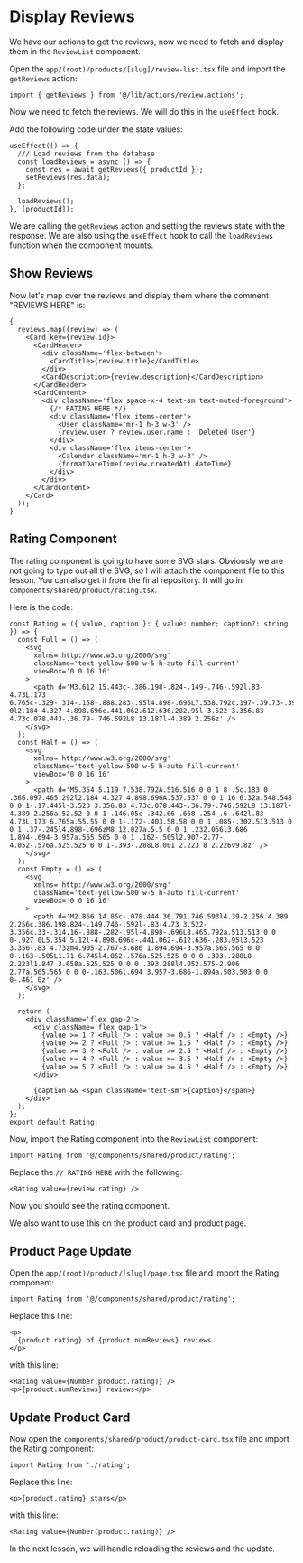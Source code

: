 # Display Reviews

We have our actions to get the reviews, now we need to fetch and display them in the `ReviewList` component.

Open the `app/(root)/products/[slug]/review-list.tsx` file and import the `getReviews` action:

```tsx
import { getReviews } from '@/lib/actions/review.actions';
```

Now we need to fetch the reviews. We will do this in the `useEffect` hook.

Add the following code under the state values:

```tsx
useEffect(() => {
  /// Load reviews from the database
  const loadReviews = async () => {
    const res = await getReviews({ productId });
    setReviews(res.data);
  };

  loadReviews();
}, [productId]);
```

We are calling the `getReviews` action and setting the reviews state with the response. We are also using the `useEffect` hook to call the `loadReviews` function when the component mounts.

## Show Reviews

Now let's map over the reviews and display them where the comment "REVIEWS HERE" is:

```tsx
{
  reviews.map((review) => (
    <Card key={review.id}>
      <CardHeader>
        <div className='flex-between'>
          <CardTitle>{review.title}</CardTitle>
        </div>
        <CardDescription>{review.description}</CardDescription>
      </CardHeader>
      <CardContent>
        <div className='flex space-x-4 text-sm text-muted-foreground'>
          {/* RATING HERE */}
          <div className='flex items-center'>
            <User className='mr-1 h-3 w-3' />
            {review.user ? review.user.name : 'Deleted User'}
          </div>
          <div className='flex items-center'>
            <Calendar className='mr-1 h-3 w-3' />
            {formatDateTime(review.createdAt).dateTime}
          </div>
        </div>
      </CardContent>
    </Card>
  ));
}
```

## Rating Component

The rating component is going to have some SVG stars. Obviously we are not going to type out all the SVG, so I will attach the component file to this lesson. You can also get it from the final repository. It will go in `components/shared/product/rating.tsx`.

Here is the code:

```tsx
const Rating = ({ value, caption }: { value: number; caption?: string }) => {
  const Full = () => (
    <svg
      xmlns='http://www.w3.org/2000/svg'
      className='text-yellow-500 w-5 h-auto fill-current'
      viewBox='0 0 16 16'
    >
      <path d='M3.612 15.443c-.386.198-.824-.149-.746-.592l.83-4.73L.173 6.765c-.329-.314-.158-.888.283-.95l4.898-.696L7.538.792c.197-.39.73-.39.927 0l2.184 4.327 4.898.696c.441.062.612.636.282.95l-3.522 3.356.83 4.73c.078.443-.36.79-.746.592L8 13.187l-4.389 2.256z' />
    </svg>
  );
  const Half = () => (
    <svg
      xmlns='http://www.w3.org/2000/svg'
      className='text-yellow-500 w-5 h-auto fill-current'
      viewBox='0 0 16 16'
    >
      <path d='M5.354 5.119 7.538.792A.516.516 0 0 1 8 .5c.183 0 .366.097.465.292l2.184 4.327 4.898.696A.537.537 0 0 1 16 6.32a.548.548 0 0 1-.17.445l-3.523 3.356.83 4.73c.078.443-.36.79-.746.592L8 13.187l-4.389 2.256a.52.52 0 0 1-.146.05c-.342.06-.668-.254-.6-.642l.83-4.73L.173 6.765a.55.55 0 0 1-.172-.403.58.58 0 0 1 .085-.302.513.513 0 0 1 .37-.245l4.898-.696zM8 12.027a.5.5 0 0 1 .232.056l3.686 1.894-.694-3.957a.565.565 0 0 1 .162-.505l2.907-2.77-4.052-.576a.525.525 0 0 1-.393-.288L8.001 2.223 8 2.226v9.8z' />
    </svg>
  );
  const Empty = () => (
    <svg
      xmlns='http://www.w3.org/2000/svg'
      className='text-yellow-500 w-5 h-auto fill-current'
      viewBox='0 0 16 16'
    >
      <path d='M2.866 14.85c-.078.444.36.791.746.593l4.39-2.256 4.389 2.256c.386.198.824-.149.746-.592l-.83-4.73 3.522-3.356c.33-.314.16-.888-.282-.95l-4.898-.696L8.465.792a.513.513 0 0 0-.927 0L5.354 5.12l-4.898.696c-.441.062-.612.636-.283.95l3.523 3.356-.83 4.73zm4.905-2.767-3.686 1.894.694-3.957a.565.565 0 0 0-.163-.505L1.71 6.745l4.052-.576a.525.525 0 0 0 .393-.288L8 2.223l1.847 3.658a.525.525 0 0 0 .393.288l4.052.575-2.906 2.77a.565.565 0 0 0-.163.506l.694 3.957-3.686-1.894a.503.503 0 0 0-.461 0z' />
    </svg>
  );

  return (
    <div className='flex gap-2'>
      <div className='flex gap-1'>
        {value >= 1 ? <Full /> : value >= 0.5 ? <Half /> : <Empty />}
        {value >= 2 ? <Full /> : value >= 1.5 ? <Half /> : <Empty />}
        {value >= 3 ? <Full /> : value >= 2.5 ? <Half /> : <Empty />}
        {value >= 4 ? <Full /> : value >= 3.5 ? <Half /> : <Empty />}
        {value >= 5 ? <Full /> : value >= 4.5 ? <Half /> : <Empty />}
      </div>

      {caption && <span className='text-sm'>{caption}</span>}
    </div>
  );
};
export default Rating;
```

Now, import the Rating component into the `ReviewList` component:

```tsx
import Rating from '@/components/shared/product/rating';
```

Replace the `// RATING HERE` with the following:

```tsx
<Rating value={review.rating} />
```

Now you should see the rating component.

We also want to use this on the product card and product page.

## Product Page Update

Open the `app/(root)/product/[slug]/page.tsx` file and import the Rating component:

```tsx
import Rating from '@/components/shared/product/rating';
```

Replace this line:

```tsx
<p>
  {product.rating} of {product.numReviews} reviews
</p>
```

with this line:

```tsx
<Rating value={Number(product.rating)} />
<p>{product.numReviews} reviews</p>
```

## Update Product Card

Now open the `components/shared/product/product-card.tsx` file and import the Rating component:

```tsx
import Rating from './rating';
```

Replace this line:

```tsx
<p>{product.rating} stars</p>
```

with this line:

```tsx
<Rating value={Number(product.rating)} />
```

In the next lesson, we will handle reloading the reviews and the update.
